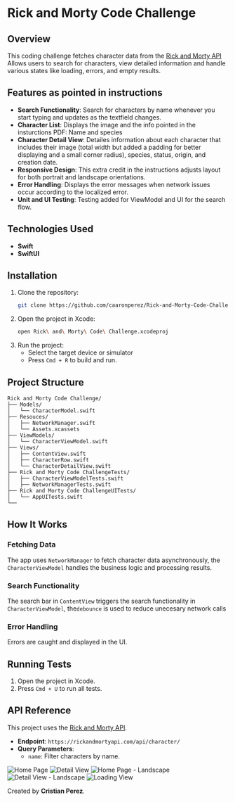 # Rick and Morty Code Challenge

## Overview

This coding challenge fetches character data from the [Rick and Morty API](https://rickandmortyapi.com/)
Allows users to search for characters, view detailed information and handle various states like loading, errors, and empty results.

## Features as pointed in instructions

- **Search Functionality**: Search for characters by name whenever you start typing and updates as the textfield changes.
- **Character List**: Displays the image and the info pointed in the insturctions PDF: Name and species
- **Character Detail View**: Detailes information about each character that includes their image (total width but added a padding for better displaying and a small corner radius), species, status, origin, and creation date.
- **Responsive Design**: This extra credit in the instructions adjusts layout for both portrait and landscape orientations.
- **Error Handling**: Displays the error messages when network issues occur according to the localized error.
- **Unit and UI Testing**: Testing added for ViewModel and UI for the search flow.

## Technologies Used

- **Swift**
- **SwiftUI**

## Installation

1. Clone the repository:
   ```bash
   git clone https://github.com/caaronperez/Rick-and-Morty-Code-Challenge.git
   ```
2. Open the project in Xcode:
   ```bash
   open Rick\ and\ Morty\ Code\ Challenge.xcodeproj
   ```
3. Run the project:
   - Select the target device or simulator
   - Press `Cmd + R` to build and run.

## Project Structure

```
Rick and Morty Code Challenge/
├── Models/
│   └── CharacterModel.swift
├── Resouces/
│   ├── NetworkManager.swift
│   └── Assets.xcassets
├── ViewModels/
│   └── CharacterViewModel.swift
├── Views/
│   ├── ContentView.swift
│   ├── CharacterRow.swift
│   └── CharacterDetailView.swift
├── Rick and Morty Code ChallengeTests/
│   ├── CharacterViewModelTests.swift
│   ├── NetworkManagerTests.swift
├── Rick and Morty Code ChallengeUITests/
│   └── AppUITests.swift
└── 
```

## How It Works

### Fetching Data

The app uses `NetworkManager` to fetch character data asynchronously, the `CharacterViewModel` handles the business logic and processing results.

### Search Functionality

The search bar in `ContentView` triggers the search functionality in `CharacterViewModel`, the`debounce` is used to reduce unecesary network calls

### Error Handling

Errors are caught and displayed in the UI.

## Running Tests

1. Open the project in Xcode.
2. Press `Cmd + U` to run all tests.

## API Reference

This project uses the [Rick and Morty API](https://rickandmortyapi.com/).

- **Endpoint**: `https://rickandmortyapi.com/api/character/`
- **Query Parameters**:
  - `name`: Filter characters by name.

![Home Page](listview.png)
![Detail View](detailview.png)
![Home Page - Landscape](listview-portrait.png)
![Detail View - Landscape](detailview-portrait.png)
![Loading View](loadingview.png)

Created by **Cristian Perez**.
